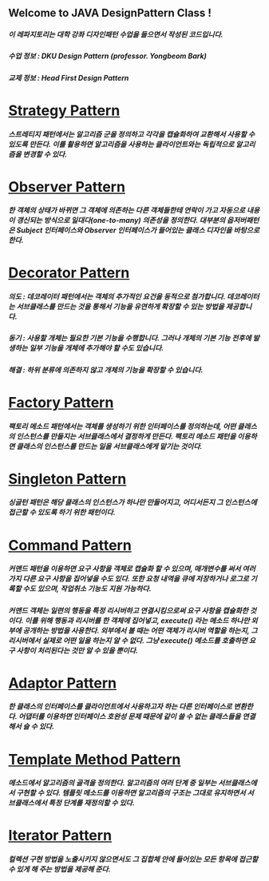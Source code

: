 ## Welcome to JAVA DesignPattern Class !
##### 이 레파지토리는 대학 강좌 디자인패턴 수업을 들으면서 작성된 코드입니다.
##### 수업 정보 : DKU Design Pattern (professor. Yongbeom Bark)
##### 교제 정보 : Head First Design Pattern

# [Strategy Pattern](./StrategyPattern)
##### 스트레티지 패턴에서는 알고리즘 군을 정의하고 각각을 캡슐화하여 교환해서 사용할 수 있도록 만든다. 이를 활용하면 알고리즘을 사용하는 클라이언트와는 독립적으로 알고리즘을 변경할 수 있다.

# [Observer Pattern](./ObserverPattern)
##### 한 객체의 상태가 바뀌면 그 객체에 의존하는 다른 객체들한테 연락이 가고 자동으로 내용이 갱신되는 방식으로 일대다(one-to-many) 의존성을 정의한다. 대부분의 옵저버패턴은 Subject 인터페이스와 Observer 인터페이스가 들어있는 클래스 디자인을 바탕으로 한다.

# [Decorator Pattern](./DecoratorPattern)
##### 의도 : 데코레이터 패턴에서는 객체의 추가적인 요건을 동적으로 첨가합니다. 데코레이터는 서브클래스를 만드는 것을 통해서 기능을 유연하게 확장할 수 있는 방법을 제공합니다.
##### 동기 : 사용할 개체는 필요한 기본 기능을 수행합니다. 그러나 개체의 기본 기능 전후에 발생하는 일부 기능을 개체에 추가해야 할 수도 있습니다.
##### 해결 : 하위 분류에 의존하지 않고 개체의 기능을 확장할 수 있습니다.

# [Factory Pattern](./FactoryPattern)
##### 팩토리 메소드 패턴에서는 객체를 생성하기 위한 인터페이스를 정의하는데, 어떤 클래스의 인스턴스를 만들지는 서브클래스에서 결정하게 만든다. 팩토리 메소드 패턴을 이용하면 클래스의 인스턴스를 만드는 일을 서브클래스에게 맡기는 것이다.

# [Singleton Pattern](./SingletonPattern)
##### 싱글턴 패턴은 해당 클래스의 인스턴스가 하나만 만들어지고, 어디서든지 그 인스턴스에 접근할 수 있도록 하기 위한 패턴이다.

# [Command Pattern](./CommandPattern)
##### 커맨드 패턴을 이용하면 요구 사항을 객체로 캡슐화 할 수 있으며, 매개변수를 써서 여러 가지 다른 요구 사항을 집어넣을 수도 있다. 또한 요청 내역을 큐에 저장하거나 로그로 기록할 수도 있으며, 작업취소 기능도 지원 가능하다.
##### 커맨드 객체는 일련의 행동을 특정 리시버하고 연결시킴으로써 요구 사항을 캡슐화한 것이다. 이를 위해 행동과 리시버를 한 객체에 집어넣고, execute() 라는 메소드 하나만 외부에 공개하는 방법을 사용한다. 외부에서 볼 때는 어떤 객체가 리시버 역할을 하는지, 그 리시버에서 실제로 어떤 일을 하는지 알 수 없다. 그냥 execute() 메소드를 호출하면 요구 사항이 처리된다는 것만 알 수 있을 뿐이다.

# [Adaptor Pattern](./AdaptorPattern)
##### 한 클래스의 인터페이스를 클라이언트에서 사용하고자 하는 다른 인터페이스로 변환한다. 어댑터를 이용하면 인터페이스 호완성 문제 때문에 같이 쓸 수 없는 클래스들을 연결해서 슬 수 있다.

# [Template Method Pattern](./TemplateMethodPattern)
##### 메소드에서 알고리즘의 골격을 정의한다. 알고리즘의 여러 단계 중 일부는 서브클래스에서 구현할 수 있다. 템플릿 메소드를 이용하면 알고리즘의 구조는 그대로 유지하면서 서브클래스에서 특정 단계를 재정의할 수 있다.

# [Iterator Pattern](./IteratorPattern)
##### 컬렉션 구현 방법을 노출시키지 않으면서도 그 집합체 안에 들어있는 모든 항목에 접근할 수 있게 해 주는 방법을 제공해 준다.